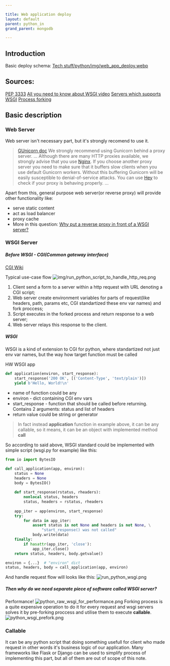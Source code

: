 ```yaml
---

title: Web application deploy
layout: default
parent: python_in
grand_parent: mongodb

---
```


## Introduction

Basic deploy schema:
[Tech stuff/python/img/web\_app\_deploy.webp](Tech%20stuff/python/img/web_app_deploy.webp)

## Sources:

[PEP 3333](https://peps.python.org/pep-3333/)
[All you need to know about WSGI video](https://www.youtube.com/watch?v=UklcIDgHtwQ)
[Servers which supports WSGI](https://wsgi.readthedocs.io/en/latest/servers.html)
[Process forking](https://en.wikipedia.org/wiki/Fork_\(system_call\))

## Basic description

### Web Server

Web server isn't necessary part, but it's strongly recomend to use it.

> [GUnicorn doc](https://docs.gunicorn.org/en/latest/deploy.html)
> We strongly recommend using Gunicorn behind a proxy server.
> ...
> Although there are many HTTP proxies available, we strongly advise that you use [Nginx](https://nginx.org/). If you choose another proxy server you need to make sure that it buffers slow clients when you use default Gunicorn workers. Without this buffering Gunicorn will be easily susceptible to denial-of-service attacks. You can use [Hey](https://github.com/rakyll/hey) to check if your proxy is behaving properly.
> ...

Apart from this, general purpose web server(or reverse proxy) will provide other functionality like:

*   serve static content
*   act as load balancer
*   proxy cache
*   More in this question: [Why put a reverse proxy in front of a WSGI server?](https://serverfault.com/questions/536144/why-put-a-reverse-proxy-in-front-of-a-wsgi-server)

### WSGI Server

##### *Before WSGI - CGI(Common gateway interface)*

[CGI Wiki](https://en.wikipedia.org/wiki/Common_Gateway_Interface)

Typical use-case flow
![img/run\_python\_script\_to\_handle\_http\_req.png](/obsidian-publish-action-test/mongodb/python_in/img/run_python_script_to_handle_http_req.png)

1.  Client send a form to a server within a http request with URL denoting a CGI script;
2.  Web server create environment variables for parts of request(like headers, path, params etc, CGI standartized these env var names) and fork proccess;
3.  Script executes in the forked process and return response to a web server;
4.  Web server relays this response to the client.

##### *WSGI*

WSGI is a kind of extension to CGI for python, where standartized not just env var names, but the way how target function must be called

HW WSGI app

```python
def application(environ, start_response):
    start_response('200 OK', [('Content-Type', 'text/plain')])
    yield b'Hello, World!\n'
```

*   name of function could be any
*   environ - dict containing CGI env vars
*   start\_response - function that should be called before returning. Contains 2 arguments: status and list of headers
*   return value could be string or generator

> In fact instead **application** function in example above, it can be any callable, so it means, it can be an object with implemented method **call**

So according to said above, WSGI standard could be implemented with simple script (wsgi.py for example) like this:

```python
from io import BytesIO

def call_application(app, environ):
    status = None
    headers = None
    body = BytesIO()
    
    def start_response(rstatus, rheaders):
        nonlocal status, headers
        status, headers = rstatus, rheaders
        
    app_iter = app(environ, start_response)
    try:
        for data in app_iter:
            assert status is not None and headers is not None, \
                "start_response() was not called"
            body.write(data)
    finally:
        if hasattr(app_iter, 'close'):
            app_iter.close()
    return status, headers, body.getvalue()

environ = {...}  # "environ" dict
status, headers, body = call_application(app, environ)
```

And handle request flow will looks like this:
![run\_python\_wsgi.png](/obsidian-publish-action-test/mongodb/python_in/img/run_python_wsgi.png)

##### *Then why do we need separate piece of software called WSGI server?*

Performance!
![python\_raw\_wsgi\_for\_performance.png](/obsidian-publish-action-test/mongodb/python_in/img/python_raw_wsgi_for_performance.png)
Forking process is a quite expensive operation to do it for every request and wsgi servers solves it by pre-forking proccess and utilise them to execute **callable**.
![python\_wsgi\_prefork.png](/obsidian-publish-action-test/mongodb/python_in/img/python_wsgi_prefork.png)

### Callable

It can be any python script that doing something usefull for client who made request in other words it's business logic of our application. Many frameworks like Flask or Django can be used to simplify process of implementing this part, but all of them are out of scope of this note.
